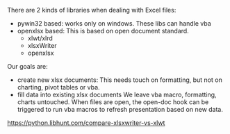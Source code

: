 There are 2 kinds of libraries when dealing with Excel files:
- pywin32 based: works only on windows. These libs can handle vba
- openxlsx based: This is based on open document standard.
  - xlwt/xlrd
  - xlsxWriter
  - openxlsx
  
Our goals are:
- create new xlsx documents: This needs touch on formatting, but not on
  charting, pivot tables or vba.
- fill data into existing xlsx documents
  We leave vba macro, formatting, charts untouched. When files are open,
  the open-doc hook can be triggered to run vba macros to refresh presentation
  based on new data.


https://python.libhunt.com/compare-xlsxwriter-vs-xlwt
